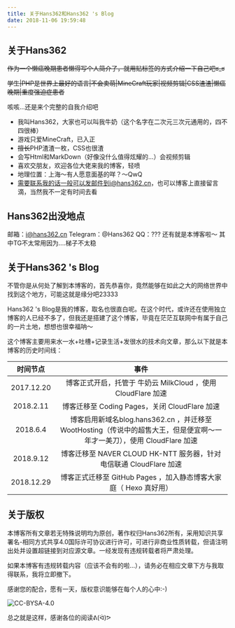 ```yaml
---
title: 关于Hans362和Hans362 's Blog
date: 2018-11-06 19:59:48
---
```

## 关于Hans362 ##

~~作为一个懒癌晚期患者懒得写个人简介了，就用贴标签的方式介绍一下自己吧ಠ_ಠ~~

~~学生|PHP是世界上最好的语言|不会卖萌|MineCraft玩家|视频剪辑|CSS渣渣|懒癌晚期|重度强迫症患者~~

咳咳...还是来个完整的自我介绍吧

 - 我叫Hans362，大家也可以叫我牛奶（这个名字在二次元三次元通用的，四不四很棒）
 - 游戏只爱MineCraft，已入正
 - ~~擅长~~PHP渣渣一枚，CSS也很渣
 - 会写Html和MarkDown（好像没什么值得炫耀的...）会视频剪辑
 - 喜欢交朋友，欢迎各位大佬来我的博客，轻喷
 - 地理位置：上海～有人愿意面基的咩？～QwQ
 - 需要联系我的话一般可以发邮件到i@hans362.cn，也可以博客上直接留言滴，当然我不一定有时间去看

## Hans362出没地点 ##

邮箱：i@hans362.cn
Telegram：@Hans362
QQ：???
还有就是本博客啦～
其中TG不太常用因为....梯子不太稳

## 关于Hans362 's Blog ##

不管你是从何处了解到本博客的，首先恭喜你，竟然能够在如此之大的网络世界中找到这个地方，可能这就是缘分吧23333

Hans362 's Blog是我的博客，取名也很直白呢。在这个时代，或许还在使用独立博客的人已经不多了，但我还是搭建了这个博客，毕竟在茫茫互联网中有属于自己的一片土地，想想也很幸福呐～

这个博客主要用来水一水+吐槽+记录生活+发很水的技术向文章，那么以下就是本博客的历史时间线：

| 时间节点 | 事件 |
| :---: | :---:|
| 2017.12.20 | 博客正式开启，托管于 牛奶云 MilkCloud ，使用 CloudFlare 加速 |
| 2018.2.11  | 博客迁移至 Coding Pages，关闭 CloudFlare 加速 |
| 2018.6.4   | 博客启用新域名blog.hans362.cn ，并迁移至 WootHosting（传说中的超售大王，但是便宜啊～一年才一美刀），使用 CloudFlare 加速 |
| 2018.9.12  | 博客迁移至 NAVER CLOUD HK-NTT 服务器，针对电信联通 CloudFlare 加速 |
| 2018.12.29 | 博客正式迁移至 GitHub Pages ，加入静态博客大家庭（ Hexo 真好用）|

## 关于版权 ##

本博客所有文章若无特殊说明均为原创，著作权归Hans362所有，采用知识共享署名-相同方式共享4.0国际许可协议进行许可，可进行非商业性质转载，但请注明出处并设置超链接到对应源文章。一经发现有违规转载者将严肃处理。

如果本博客有违规转载内容（应该不会有的啦...），请务必在相应文章下方与我取得联系，我将立即撤下。

感谢您的配合，愿有一天，版权意识能够在每个人的心中:-)

![CC-BYSA-4.0][1]

总之就是这样，感谢各位的阅读ᕕ(ᐛ)ᕗ


  [1]: https://licensebuttons.net/l/by-nc-sa/4.0/88x31.png 
